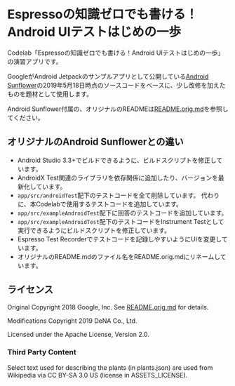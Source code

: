 # Espressoの知識ゼロでも書ける！Android UIテストはじめの一歩

Codelab「Espressoの知識ゼロでも書ける！Android UIテストはじめの一歩」の演習アプリです。

GoogleがAndroid Jetpackのサンプルアプリとして公開している[Android Sunflower](https://github.com/android/sunflower)の2019年5月18日時点のソースコードをベースに、少し改修を加えたものを題材として使用します。

Android Sunflower付属の、オリジナルのREADMEは[README.orig.md](./README.orig.md)を参照してください。


## オリジナルのAndroid Sunflowerとの違い

- Android Studio 3.3+でビルドできるように、ビルドスクリプトを修正しています。
- AndroidX Test関連のライブラリを依存関係に追加したり、バージョンを最新化しています。
- `app/src/androidTest`配下のテストコードを全て削除しています。 代わりに、本Codelabで使用するテストコードを追加しています。
- `app/src/exampleAndroidTest`配下に回答のテストコードを追加しています。
- `app/src/exampleAndroidTest`配下のテストコードをInstrument Testとして実行できるようにビルドスクリプトを修正しています。
- Espresso Test Recorderでテストコードを記録しやすいようにUIを変更しています。
- オリジナルのREADME.mdのファイル名をREADME.orig.mdにリネームしています。

## ライセンス
Original Copyright 2018 Google, Inc. See [README.orig.md](./README.orig.md) for details.

Modifications Copyright 2019 DeNA Co., Ltd.

Licensed under the Apache License, Version 2.0.

### Third Party Content
Select text used for describing the plants (in plants.json) are used from Wikipedia via CC BY-SA 3.0 US (license in ASSETS_LICENSE).